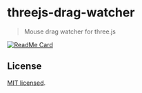 # threejs-drag-watcher

> Mouse drag watcher for three.js

[![ReadMe Card](https://github-readme-stats.vercel.app/api/pin/?username=MasatoMakino&repo=threejs-drag-watcher&show_owner=true)](https://github.com/MasatoMakino/threejs-drag-watcher)

## License

[MIT licensed](LICENSE).
